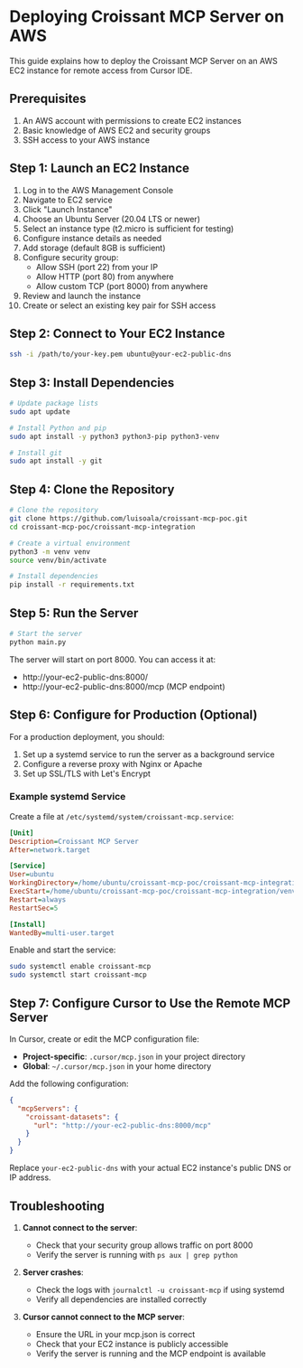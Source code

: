 # Deploying Croissant MCP Server on AWS

This guide explains how to deploy the Croissant MCP Server on an AWS EC2 instance for remote access from Cursor IDE.

## Prerequisites

1. An AWS account with permissions to create EC2 instances
2. Basic knowledge of AWS EC2 and security groups
3. SSH access to your AWS instance

## Step 1: Launch an EC2 Instance

1. Log in to the AWS Management Console
2. Navigate to EC2 service
3. Click "Launch Instance"
4. Choose an Ubuntu Server (20.04 LTS or newer)
5. Select an instance type (t2.micro is sufficient for testing)
6. Configure instance details as needed
7. Add storage (default 8GB is sufficient)
8. Configure security group:
   - Allow SSH (port 22) from your IP
   - Allow HTTP (port 80) from anywhere
   - Allow custom TCP (port 8000) from anywhere
9. Review and launch the instance
10. Create or select an existing key pair for SSH access

## Step 2: Connect to Your EC2 Instance

```bash
ssh -i /path/to/your-key.pem ubuntu@your-ec2-public-dns
```

## Step 3: Install Dependencies

```bash
# Update package lists
sudo apt update

# Install Python and pip
sudo apt install -y python3 python3-pip python3-venv

# Install git
sudo apt install -y git
```

## Step 4: Clone the Repository

```bash
# Clone the repository
git clone https://github.com/luisoala/croissant-mcp-poc.git
cd croissant-mcp-poc/croissant-mcp-integration

# Create a virtual environment
python3 -m venv venv
source venv/bin/activate

# Install dependencies
pip install -r requirements.txt
```

## Step 5: Run the Server

```bash
# Start the server
python main.py
```

The server will start on port 8000. You can access it at:
- http://your-ec2-public-dns:8000/
- http://your-ec2-public-dns:8000/mcp (MCP endpoint)

## Step 6: Configure for Production (Optional)

For a production deployment, you should:

1. Set up a systemd service to run the server as a background service
2. Configure a reverse proxy with Nginx or Apache
3. Set up SSL/TLS with Let's Encrypt

### Example systemd Service

Create a file at `/etc/systemd/system/croissant-mcp.service`:

```ini
[Unit]
Description=Croissant MCP Server
After=network.target

[Service]
User=ubuntu
WorkingDirectory=/home/ubuntu/croissant-mcp-poc/croissant-mcp-integration
ExecStart=/home/ubuntu/croissant-mcp-poc/croissant-mcp-integration/venv/bin/python main.py
Restart=always
RestartSec=5

[Install]
WantedBy=multi-user.target
```

Enable and start the service:

```bash
sudo systemctl enable croissant-mcp
sudo systemctl start croissant-mcp
```

## Step 7: Configure Cursor to Use the Remote MCP Server

In Cursor, create or edit the MCP configuration file:

- **Project-specific**: `.cursor/mcp.json` in your project directory
- **Global**: `~/.cursor/mcp.json` in your home directory

Add the following configuration:

```json
{
  "mcpServers": {
    "croissant-datasets": {
      "url": "http://your-ec2-public-dns:8000/mcp"
    }
  }
}
```

Replace `your-ec2-public-dns` with your actual EC2 instance's public DNS or IP address.

## Troubleshooting

1. **Cannot connect to the server**:
   - Check that your security group allows traffic on port 8000
   - Verify the server is running with `ps aux | grep python`

2. **Server crashes**:
   - Check the logs with `journalctl -u croissant-mcp` if using systemd
   - Verify all dependencies are installed correctly

3. **Cursor cannot connect to the MCP server**:
   - Ensure the URL in your mcp.json is correct
   - Check that your EC2 instance is publicly accessible
   - Verify the server is running and the MCP endpoint is available
